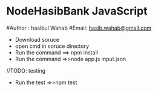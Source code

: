 # NodeHasibBank  JavaScript
#Author : hasibul Wahab
#Email: hasib.wahab@gmail.com
* Download  soruce
* open cmd in soruce directory 
* Run the command ==> npm install
* Run the command =>>node app.js input.json

//TODO: testing
* Run the test =>>npm test
